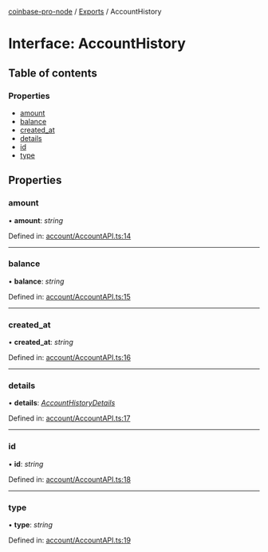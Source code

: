 [coinbase-pro-node](../README.md) / [Exports](../modules.md) / AccountHistory

# Interface: AccountHistory

## Table of contents

### Properties

- [amount](accounthistory.md#amount)
- [balance](accounthistory.md#balance)
- [created_at](accounthistory.md#created_at)
- [details](accounthistory.md#details)
- [id](accounthistory.md#id)
- [type](accounthistory.md#type)

## Properties

### amount

• **amount**: _string_

Defined in: [account/AccountAPI.ts:14](https://github.com/bennycode/coinbase-pro-node/blob/1018fbd/src/account/AccountAPI.ts#L14)

---

### balance

• **balance**: _string_

Defined in: [account/AccountAPI.ts:15](https://github.com/bennycode/coinbase-pro-node/blob/1018fbd/src/account/AccountAPI.ts#L15)

---

### created_at

• **created_at**: _string_

Defined in: [account/AccountAPI.ts:16](https://github.com/bennycode/coinbase-pro-node/blob/1018fbd/src/account/AccountAPI.ts#L16)

---

### details

• **details**: [_AccountHistoryDetails_](accounthistorydetails.md)

Defined in: [account/AccountAPI.ts:17](https://github.com/bennycode/coinbase-pro-node/blob/1018fbd/src/account/AccountAPI.ts#L17)

---

### id

• **id**: _string_

Defined in: [account/AccountAPI.ts:18](https://github.com/bennycode/coinbase-pro-node/blob/1018fbd/src/account/AccountAPI.ts#L18)

---

### type

• **type**: _string_

Defined in: [account/AccountAPI.ts:19](https://github.com/bennycode/coinbase-pro-node/blob/1018fbd/src/account/AccountAPI.ts#L19)
